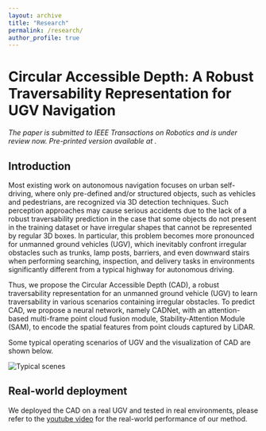 ```yaml
---
layout: archive
title: "Research"
permalink: /research/
author_profile: true
---
```


# Circular Accessible Depth: A Robust Traversability Representation for UGV Navigation

*The paper is submitted to IEEE Transactions on Robotics and is under review now. Pre-printed version available at .*

## Introduction

Most existing work on autonomous navigation focuses on urban self-driving, where only pre-defined and/or structured objects, such as vehicles and pedestrians, are recognized via 3D detection techniques. Such perception approaches may cause serious accidents due to the lack of a robust traversability prediction in the case that some objects do not present in the training dataset or have irregular shapes that cannot be represented by regular 3D boxes. In particular, this problem becomes more pronounced for unmanned ground vehicles (UGV), which inevitably confront irregular obstacles such as trunks, lamp posts, barriers, and even downward stairs when performing searching, inspection, and delivery tasks in environments significantly different from a typical highway for autonomous driving.

Thus, we propose the Circular Accessible Depth (CAD), a robust traversability representation for an unmanned ground vehicle (UGV) to learn traversability in various scenarios containing irregular obstacles. To predict CAD, we propose a neural network, namely CADNet, with an attention-based multi-frame point cloud fusion module, Stability-Attention Module (SAM), to encode the spatial features from point clouds captured by LiDAR.

Some typical operating scenarios of UGV and the visualization of CAD are shown below.

![Typical scenes](/images/research_typical_scene.png)

## Real-world deployment

We deployed the CAD on a real UGV and tested in real environments, please refer to the [youtube video](https://youtu.be/pHm4dq6Neyw) for the real-world performance of our method.
